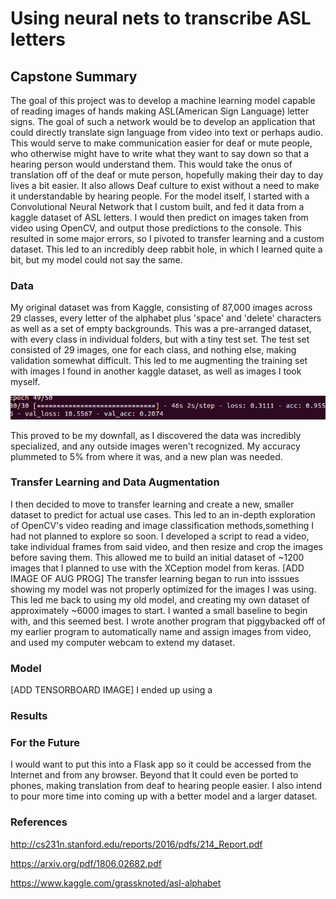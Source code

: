 # Using neural nets to transcribe ASL letters

## Capstone Summary
  The goal of this project was to develop a machine learning model capable of reading images of hands making ASL(American Sign Language) letter signs. The goal of such a network would be to develop an application that could directly translate sign language from video into text or perhaps audio. This would serve to make communication easier for deaf or mute people, who otherwise might have to write what they want to say down so that a hearing person would understand them. This would take the onus of translation off of the deaf or mute person, hopefully making their day to day lives a bit easier. It also allows Deaf culture to exist without a need to make it understandable by hearing people.
  For the model itself, I started with a Convolutional Neural Network that I custom built, and fed it data from a kaggle dataset of ASL letters. I would then predict on images taken from video using OpenCV, and output those predictions to the console.
  This resulted in some major errors, so I pivoted to transfer learning and a custom dataset. This led to an incredibly deep rabbit hole, in which I learned quite a bit, but my model could not say the same.

### Data
  My original dataset was from Kaggle, consisting of 87,000 images across 29 classes, every letter of the alphabet plus 'space' and 'delete' characters as well as a set of empty backgrounds. This was a pre-arranged dataset, with every class in individual folders, but with a tiny test set. The test set consisted of 29 images, one for each class, and nothing else, making validation somewhat difficult. This led to me augmenting the training set with images I found in another kaggle dataset, as well as images I took myself.
  
  ![ADD IMAGE OF STATS](images/bad.png)
  
  This proved to be my downfall, as I discovered the data was incredibly specialized, and any outside images weren't recognized. My accuracy plummeted to 5% from where it was, and a new plan was needed.
### Transfer Learning and Data Augmentation
  I then decided to move to transfer learning and create a new, smaller dataset to predict for actual use cases. This led to an in-depth exploration of OpenCV's video reading and image classification methods,something I had not planned to explore so soon. I developed a script to read a video, take individual frames from said video, and then resize and crop the images before saving them. This allowed me to build an initial dataset of ~1200 images that I planned to use with the XCeption model from keras.
  [ADD IMAGE OF AUG PROG]
  The transfer learning began to run into isssues showing my model was not properly optimized for the images I was using. This led me back to using my old model, and creating my own dataset of approximately ~6000 images to start. I wanted a small baseline to begin with, and this seemed best. I wrote another program that piggybacked off of my earlier program to automatically name and assign images from video, and used my computer webcam to extend my dataset.
### Model
  [ADD TENSORBOARD IMAGE]
  I ended up using a 
### Results
  
### For the Future
  I would want to put this into a Flask app so it could be accessed from the Internet and from any browser. Beyond that It could even be ported to phones, making translation from deaf to hearing people easier. I also intend to pour more time into coming up with a better model and a larger dataset.
### References

http://cs231n.stanford.edu/reports/2016/pdfs/214_Report.pdf

https://arxiv.org/pdf/1806.02682.pdf

https://www.kaggle.com/grassknoted/asl-alphabet
